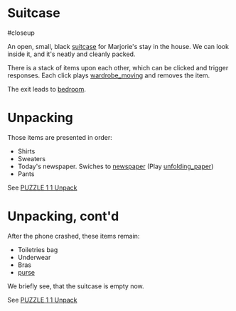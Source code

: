 # Suitcase

#closeup 

An open, small, black [suitcase](../items/suitcase.md) for Marjorie's stay in the house. We can look inside it, and it's neatly and cleanly packed.

There is a stack of items upon each other, which can be clicked and trigger responses. Each click plays [wardrobe_moving](../sfx/wardrobe_moving.md) and removes the item.

The exit leads to [bedroom](../locations/bedroom.md).

# Unpacking

Those items are presented in order:

- Shirts
- Sweaters
- Today's newspaper. Swiches to [newspaper](closeups/newspaper.md) (Play [unfolding_paper](sfx/unfolding_paper.md))
- Pants

See [PUZZLE 1 1 Unpack](../gdd.md#PUZZLE%201%201%20Unpack)

# Unpacking, cont'd

After the phone crashed, these items remain:

- Toiletries bag
- Underwear
- Bras
- [purse](items/purse.md)

We briefly see, that the suitcase is empty now.

See [PUZZLE 1 1 Unpack](../gdd.md#PUZZLE%201%201%20Unpack)